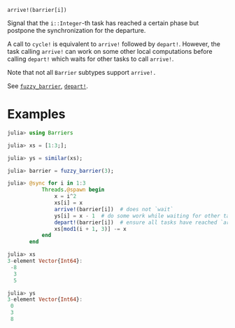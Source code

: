     arrive!(barrier[i])

Signal that the `i::Integer`-th task has reached a certain phase but postpone
the synchronization for the departure.

A call to `cycle!` is equivalent to `arrive!` followed by `depart!`.  However,
the task calling `arrive!` can work on some other local computations before
calling `depart!` which waits for other tasks to call `arrive!`.

Note that not all `Barrier` subtypes support `arrive!.`

See [`fuzzy_barrier`](@ref), [`depart!`](@ref).

# Examples

```julia
julia> using Barriers

julia> xs = [1:3;];

julia> ys = similar(xs);

julia> barrier = fuzzy_barrier(3);

julia> @sync for i in 1:3
           Threads.@spawn begin
               x = i^2
               xs[i] = x
               arrive!(barrier[i])  # does not `wait`
               ys[i] = x - 1  # do some work while waiting for other tasks
               depart!(barrier[i])  # ensure all tasks have reached `arrive!`
               xs[mod1(i + 1, 3)] -= x
           end
       end

julia> xs
3-element Vector{Int64}:
 -8
  3
  5

julia> ys
3-element Vector{Int64}:
 0
 3
 8
```
